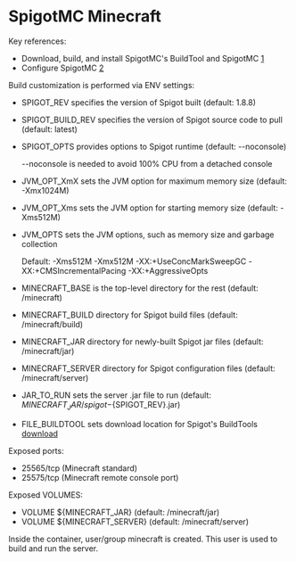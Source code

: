 SpigotMC Minecraft
==================

 Key references:
  * Download, build, and install SpigotMC's BuildTool and SpigotMC [1](https://www.spigotmc.org/wiki/buildtools/)
  * Configure SpigotMC [2](https://www.spigotmc.org/wiki/spigot-installation/)

Build customization is performed via ENV settings:
  * SPIGOT_REV specifies the version of Spigot built (default: 1.8.8)
  * SPIGOT_BUILD_REV specifies the version of Spigot source code to pull (default: latest)
  * SPIGOT_OPTS provides options to Spigot runtime (default: --noconsole)

      --noconsole is needed to avoid 100% CPU from a detached console
  * JVM_OPT_XmX sets the JVM option for maximum memory size (default: -Xmx1024M)
  * JVM_OPT_Xms sets the JVM option for starting memory size (default: -Xms512M)
  * JVM_OPTS sets the JVM options, such as memory size and garbage collection

    Default:
      -Xms512M -Xmx512M -XX:+UseConcMarkSweepGC -XX:+CMSIncrementalPacing -XX:+AggressiveOpts
  * MINECRAFT_BASE is the top-level directory for the rest (default: /minecraft)
  * MINECRAFT_BUILD directory for Spigot build files (default: /minecraft/build)
  * MINECRAFT_JAR directory for newly-built Spigot jar files (default: /minecraft/jar)
  * MINECRAFT_SERVER directory for Spigot configuration files (default: /minecraft/server)
  * JAR_TO_RUN sets the server .jar file to run (default: ${MINECRAFT_JAR}/spigot-${SPIGOT_REV}.jar)
  * FILE_BUILDTOOL sets download location for Spigot's BuildTools [download](https://hub.spigotmc.org/jenkins/job/BuildTools/lastSuccessfulBuild/artifact/target/BuildTools.jar)

Exposed ports:
  * 25565/tcp (Minecraft standard)
  * 25575/tcp (Minecraft remote console port)

Exposed VOLUMES:
  * VOLUME ${MINECRAFT_JAR} (default: /minecraft/jar)
  * VOLUME ${MINECRAFT_SERVER} (default: /minecraft/server)

Inside the container, user/group minecraft is created. This user is used to build
and run the server.
